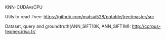 KNN-CUDAvsCPU

Utils to read .fvec: https://github.com/matsui528/pqtable/tree/master/src

Dataset, query and groundtruth(ANN_SIFT10K, ANN_SIFT1M): http://corpus-texmex.irisa.fr/
